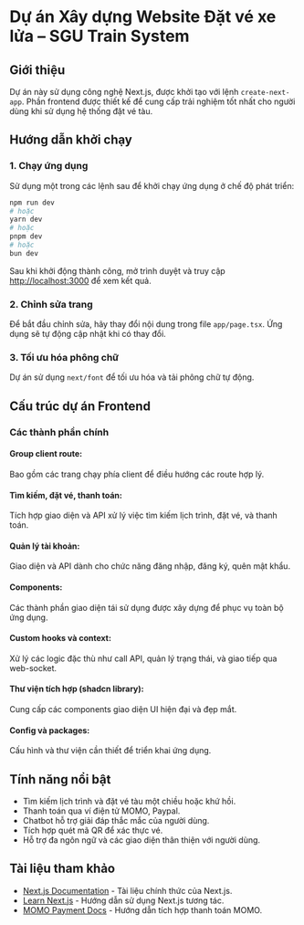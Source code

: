 # Dự án Xây dựng Website Đặt vé xe lửa – SGU Train System

## Giới thiệu

Dự án này sử dụng công nghệ Next.js, được khởi tạo với lệnh `create-next-app`. Phần frontend được thiết kế để cung cấp trải nghiệm tốt nhất cho người dùng khi sử dụng hệ thống đặt vé tàu.

## Hướng dẫn khởi chạy

### 1. Chạy ứng dụng

Sử dụng một trong các lệnh sau để khởi chạy ứng dụng ở chế độ phát triển:

```bash
npm run dev
# hoặc
yarn dev
# hoặc
pnpm dev
# hoặc
bun dev
```

Sau khi khởi động thành công, mở trình duyệt và truy cập [http://localhost:3000](http://localhost:3000) để xem kết quả.

### 2. Chỉnh sửa trang

Để bắt đầu chỉnh sửa, hãy thay đổi nội dung trong file `app/page.tsx`. Ứng dụng sẽ tự động cập nhật khi có thay đổi.

### 3. Tối ưu hóa phông chữ

Dự án sử dụng `next/font` để tối ưu hóa và tải phông chữ tự động.

## Cấu trúc dự án Frontend

### Các thành phần chính

#### Group client route:

Bao gồm các trang chạy phía client để điều hướng các route hợp lý.

#### Tìm kiếm, đặt vé, thanh toán:

Tích hợp giao diện và API xử lý việc tìm kiếm lịch trình, đặt vé, và thanh toán.

#### Quản lý tài khoản:

Giao diện và API dành cho chức năng đăng nhập, đăng ký, quên mật khẩu.

#### Components:

Các thành phần giao diện tái sử dụng được xây dựng để phục vụ toàn bộ ứng dụng.

#### Custom hooks và context:

Xử lý các logic đặc thù như call API, quản lý trạng thái, và giao tiếp qua web-socket.

#### Thư viện tích hợp (shadcn library):

Cung cấp các components giao diện UI hiện đại và đẹp mắt.

#### Config và packages:

Cấu hình và thư viện cần thiết để triển khai ứng dụng.

## Tính năng nổi bật

- Tìm kiếm lịch trình và đặt vé tàu một chiều hoặc khứ hồi.
- Thanh toán qua ví điện tử MOMO, Paypal.
- Chatbot hỗ trợ giải đáp thắc mắc của người dùng.
- Tích hợp quét mã QR để xác thực vé.
- Hỗ trợ đa ngôn ngữ và các giao diện thân thiện với người dùng.

## Tài liệu tham khảo

- [Next.js Documentation](https://nextjs.org/docs) - Tài liệu chính thức của Next.js.
- [Learn Next.js](https://nextjs.org/learn) - Hướng dẫn sử dụng Next.js tương tác.
- [MOMO Payment Docs](https://developers.momo.vn) - Hướng dẫn tích hợp thanh toán MOMO.
